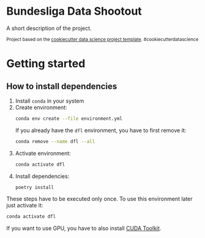 Bundesliga Data Shootout
==============================

A short description of the project.


<p><small>Project based on the <a target="_blank" href="https://drivendata.github.io/cookiecutter-data-science/">cookiecutter data science project template</a>. #cookiecutterdatascience</small></p>


# Getting started
## How to install dependencies

1. Install `conda` in your system
2. Create environment:
    ```sh
    conda env create --file environment.yml
    ```
    If you already have the `dfl` environment, you have to first remove it:
    ```sh
    conda remove --name dfl --all
    ```
3. Activate environment:
    ```sh
    conda activate dfl
4. Install dependencies:
    ```sh
    poetry install
    ```

These steps have to be executed only once. To use this environment later just activate it:
```sh
conda activate dfl
```

If you want to use GPU, you have to also install [CUDA Toolkit](https://developer.nvidia.com/cuda-11-8-0-download-archive).
